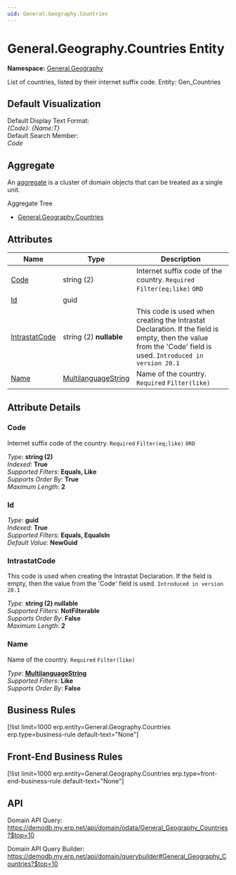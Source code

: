 ```yaml
---
uid: General.Geography.Countries
---
```

# General.Geography.Countries Entity

**Namespace:** [General.Geography](General.Geography.md)  

List of countries, listed by their internet suffix code. Entity: Gen_Countries

## Default Visualization
Default Display Text Format:  
_{Code}: {Name:T}_  
Default Search Member:  
_Code_  

## Aggregate
An [aggregate](https://docs.erp.net/tech/advanced/concepts/aggregates.html) is a cluster of domain objects that can be treated as a single unit.  

Aggregate Tree  
* [General.Geography.Countries](General.Geography.Countries.md)  

## Attributes

| Name | Type | Description |
| ---- | ---- | --- |
| [Code](General.Geography.Countries.md#code) | string (2) | Internet suffix code of the country. `Required` `Filter(eq;like)` `ORD` 
| [Id](General.Geography.Countries.md#id) | guid |  
| [IntrastatCode](General.Geography.Countries.md#intrastatcode) | string (2) __nullable__ | This code is used when creating the Intrastat Declaration. If the field is empty, then the value from the 'Code' field is used. `Introduced in version 20.1` 
| [Name](General.Geography.Countries.md#name) | [MultilanguageString](../data-types.md#multilanguagestring) | Name of the country. `Required` `Filter(like)` 


## Attribute Details

### Code

Internet suffix code of the country. `Required` `Filter(eq;like)` `ORD`

_Type_: **string (2)**  
_Indexed_: **True**  
_Supported Filters_: **Equals, Like**  
_Supports Order By_: **True**  
_Maximum Length_: **2**  

### Id

_Type_: **guid**  
_Indexed_: **True**  
_Supported Filters_: **Equals, EqualsIn**  
_Default Value_: **NewGuid**  

### IntrastatCode

This code is used when creating the Intrastat Declaration. If the field is empty, then the value from the 'Code' field is used. `Introduced in version 20.1`

_Type_: **string (2) __nullable__**  
_Supported Filters_: **NotFilterable**  
_Supports Order By_: **False**  
_Maximum Length_: **2**  

### Name

Name of the country. `Required` `Filter(like)`

_Type_: **[MultilanguageString](../data-types.md#multilanguagestring)**  
_Supported Filters_: **Like**  
_Supports Order By_: **False**  



## Business Rules

[!list limit=1000 erp.entity=General.Geography.Countries erp.type=business-rule default-text="None"]

## Front-End Business Rules

[!list limit=1000 erp.entity=General.Geography.Countries erp.type=front-end-business-rule default-text="None"]

## API

Domain API Query:
<https://demodb.my.erp.net/api/domain/odata/General_Geography_Countries?$top=10>

Domain API Query Builder:
<https://demodb.my.erp.net/api/domain/querybuilder#General_Geography_Countries?$top=10>

